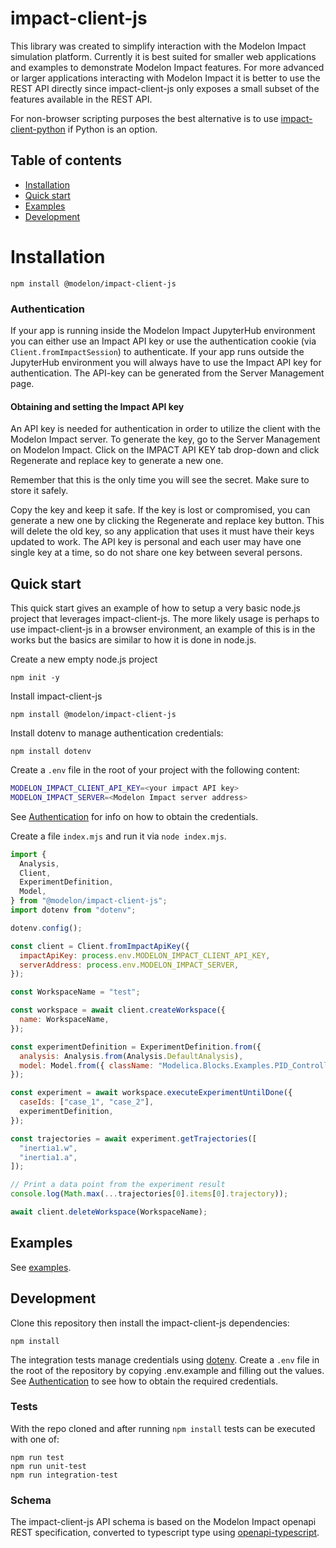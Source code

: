 # impact-client-js

This library was created to simplify interaction with the Modelon Impact simulation platform. Currently it is best suited for smaller web applications and
examples to demonstrate Modelon Impact features. For more advanced or larger applications interacting with Modelon Impact it is better to use the REST API directly
since impact-client-js only exposes a small subset of the features available in the REST API.

For non-browser scripting purposes the best alternative is to use [impact-client-python](https://github.com/modelon-community/impact-client-python) if Python is an option.

## Table of contents

-   [Installation](#installation)
-   [Quick start](#quick-start)
-   [Examples](#examples)
-   [Development](#development)

# Installation

`npm install @modelon/impact-client-js`

### Authentication

If your app is running inside the Modelon Impact JupyterHub environment you can either use an Impact API key or use the authentication cookie (via `Client.fromImpactSession`) to authenticate. If your app runs outside the JupyterHub environment you will always have to use the Impact API key for authentication. The API-key can be generated from the Server Management page.

#### Obtaining and setting the Impact API key

An API key is needed for authentication in order to utilize the client with the Modelon Impact server. To generate the key, go to the Server Management on Modelon Impact. Click on the IMPACT API KEY tab drop-down and click Regenerate and replace key to generate a new one.

Remember that this is the only time you will see the secret. Make sure to store it safely.

Copy the key and keep it safe. If the key is lost or compromised, you can generate a new one by clicking the Regenerate and replace key button. This will delete the old key, so any application that uses it must have their keys updated to work. The API key is personal and each user may have one single key at a time, so do not share one key between several persons.

## Quick start

This quick start gives an example of how to setup a very basic node.js project that leverages impact-client-js. The more likely usage
is perhaps to use impact-client-js in a browser environment, an example of this is in the works but the basics are similar to how it
is done in node.js.

Create a new empty node.js project

`npm init -y`

Install impact-client-js

`npm install @modelon/impact-client-js`

Install dotenv to manage authentication credentials:

`npm install dotenv`

Create a `.env` file in the root of your project with the following content:

```bash
MODELON_IMPACT_CLIENT_API_KEY=<your impact API key>
MODELON_IMPACT_SERVER=<Modelon Impact server address>
```

See [Authentication](#Authentication) for info on how to obtain the credentials.

Create a file `index.mjs` and run it via `node index.mjs`.

```JavaScript
import {
  Analysis,
  Client,
  ExperimentDefinition,
  Model,
} from "@modelon/impact-client-js";
import dotenv from "dotenv";

dotenv.config();

const client = Client.fromImpactApiKey({
  impactApiKey: process.env.MODELON_IMPACT_CLIENT_API_KEY,
  serverAddress: process.env.MODELON_IMPACT_SERVER,
});

const WorkspaceName = "test";

const workspace = await client.createWorkspace({
  name: WorkspaceName,
});

const experimentDefinition = ExperimentDefinition.from({
  analysis: Analysis.from(Analysis.DefaultAnalysis),
  model: Model.from({ className: "Modelica.Blocks.Examples.PID_Controller" }),
});

const experiment = await workspace.executeExperimentUntilDone({
  caseIds: ["case_1", "case_2"],
  experimentDefinition,
});

const trajectories = await experiment.getTrajectories([
  "inertia1.w",
  "inertia1.a",
]);

// Print a data point from the experiment result
console.log(Math.max(...trajectories[0].items[0].trajectory));

await client.deleteWorkspace(WorkspaceName);
```

## Examples

See [examples](./examples).

## Development

Clone this repository then install the impact-client-js dependencies:

`npm install`

The integration tests manage credentials using [dotenv](https://github.com/motdotla/dotenv). Create a `.env` file in the root of the repository by copying .env.example and filling out the values. See [Authentication](#Authentication) to see how to obtain the required credentials.

### Tests

With the repo cloned and after running `npm install` tests can be executed with one of:

```
npm run test
npm run unit-test
npm run integration-test
```

### Schema

The impact-client-js API schema is based on the Modelon Impact openapi REST specification, converted to typescript type using [openapi-typescript](https://github.com/drwpow/openapi-typescript).
